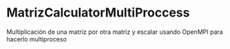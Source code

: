 # MatrizCalculatorMultiProccess
Multiplicación de una matriz por otra matriz y escalar usando OpenMPI para hacerlo multiproceso
